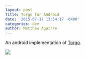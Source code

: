 ```yaml
---
layout: post
title: Torgo for Android
date: '2015-07-17 13:54:17 -0400'
categories: dev
author: Matthew Aguirre
---
```


An android implementation of [Torgo](https://github.com/ZenHarbinger/torgo-android).  

![]({{site.url}}/tros-images/torgo-android-recursive.jpg)
